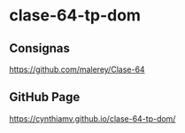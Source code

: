 # clase-64-tp-dom

## Consignas
https://github.com/malerey/Clase-64

## GitHub Page
https://cynthiamv.github.io/clase-64-tp-dom/
